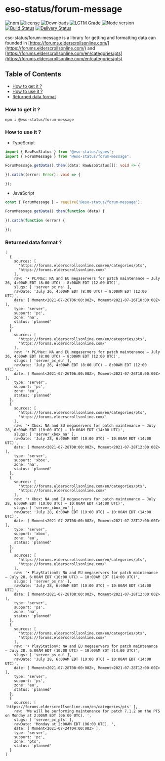 # eso-status/forum-message
[![npm](https://img.shields.io/npm/v/@eso-status/forum-message)](https://www.npmjs.com/package/@eso-status/forum-message)
[![license](https://img.shields.io/npm/l/@eso-status/forum-message)](https://github.com/eso-status/forum-message/blob/master/LICENSE.md)
<img src="https://img.shields.io/npm/dt/@eso-status/forum-message" alt="Downloads" />
[![LGTM Grade](https://img.shields.io/lgtm/grade/javascript/github/eso-status/forum-message)](https://lgtm.com/projects/g/eso-status/forum-message/context:javascript)
<img src="https://img.shields.io/node/v/@eso-status/forum-message" alt="Node version" />
[![Build Status](https://github.com/eso-status/forum-message/workflows/CI/badge.svg)](https://github.com/eso-status/forum-message/actions/workflows/CI.yaml)
[![Delivery Status](https://github.com/eso-status/forum-message/workflows/CD/badge.svg)](https://github.com/eso-status/forum-message/actions/workflows/CD.yaml)

eso-status/forum-message is a library for getting and formatting data can founded in [https://forums.elderscrollsonline.com/](https://forums.elderscrollsonline.com/) and [https://forums.elderscrollsonline.com/en/categories/pts](https://forums.elderscrollsonline.com/en/categories/pts)

## Table of Contents
- [How to get it ?](#how-to-get-it-)
- [How to use it ?](#how-to-use-it-)
- [Returned data format](#returned-data-format-)

### How to get it ?
```shell
npm i @eso-status/forum-message
```

### How to use it ?
- TypeScript
```typescript
import { RawEsoStatus } from '@eso-status/types';
import { ForumMessage } from "@eso-status/forum-message";

ForumMessage.getData().then((data: RawEsoStatus[]): void => {
  
}).catch((error: Error): void => {
  
});
```
- JavaScript
```javascript
const { ForumMessage } = require('@eso-status/forum-message');

ForumMessage.getData().then(function (data) {
  
}).catch(function (error) {
  
});
```

### Returned data format ?
```text
[
  {
    sources: [
      'https://forums.elderscrollsonline.com/en/categories/pts',
      'https://forums.elderscrollsonline.com/'
    ],
    raw: '• PC/Mac: NA and EU megaservers for patch maintenance – July 26, 4:00AM EDT (8:00 UTC) – 8:00AM EDT (12:00 UTC)',
    slugs: [ 'server_pc_na' ],
    rawDate: 'July 26, 4:00AM EDT (8:00 UTC) – 8:00AM EDT (12:00 UTC)',
    date: [ Moment<2021-07-26T06:00:00Z>, Moment<2021-07-26T10:00:00Z> ],
    type: 'server',
    support: 'pc',
    zone: 'na',
    status: 'planned'
  },
  {
    sources: [
      'https://forums.elderscrollsonline.com/en/categories/pts',
      'https://forums.elderscrollsonline.com/'
    ],
    raw: '• PC/Mac: NA and EU megaservers for patch maintenance – July 26, 4:00AM EDT (8:00 UTC) – 8:00AM EDT (12:00 UTC)',
    slugs: [ 'server_pc_eu' ],
    rawDate: 'July 26, 4:00AM EDT (8:00 UTC) – 8:00AM EDT (12:00 UTC)',
    date: [ Moment<2021-07-26T06:00:00Z>, Moment<2021-07-26T10:00:00Z> ],
    type: 'server',
    support: 'pc',
    zone: 'eu',
    status: 'planned'
  },
  {
    sources: [
      'https://forums.elderscrollsonline.com/en/categories/pts',
      'https://forums.elderscrollsonline.com/'
    ],
    raw: '• Xbox: NA and EU megaservers for patch maintenance – July 28, 6:00AM EDT (10:00 UTC) – 10:00AM EDT (14:00 UTC)',
    slugs: [ 'server_xbox_na' ],
    rawDate: 'July 28, 6:00AM EDT (10:00 UTC) – 10:00AM EDT (14:00 UTC)',
    date: [ Moment<2021-07-28T08:00:00Z>, Moment<2021-07-28T12:00:00Z> ],
    type: 'server',
    support: 'xbox',
    zone: 'na',
    status: 'planned'
  },
  {
    sources: [
      'https://forums.elderscrollsonline.com/en/categories/pts',
      'https://forums.elderscrollsonline.com/'
    ],
    raw: '• Xbox: NA and EU megaservers for patch maintenance – July 28, 6:00AM EDT (10:00 UTC) – 10:00AM EDT (14:00 UTC)',
    slugs: [ 'server_xbox_eu' ],
    rawDate: 'July 28, 6:00AM EDT (10:00 UTC) – 10:00AM EDT (14:00 UTC)',
    date: [ Moment<2021-07-28T08:00:00Z>, Moment<2021-07-28T12:00:00Z> ],
    type: 'server',
    support: 'xbox',
    zone: 'eu',
    status: 'planned'
  },
  {
    sources: [
      'https://forums.elderscrollsonline.com/en/categories/pts',
      'https://forums.elderscrollsonline.com/'
    ],
    raw: '• PlayStation®: NA and EU megaservers for patch maintenance – July 28, 6:00AM EDT (10:00 UTC) – 10:00AM EDT (14:00 UTC)',
    slugs: [ 'server_ps_na' ],
    rawDate: 'July 28, 6:00AM EDT (10:00 UTC) – 10:00AM EDT (14:00 UTC)',
    date: [ Moment<2021-07-28T08:00:00Z>, Moment<2021-07-28T12:00:00Z> ],
    type: 'server',
    support: 'ps',
    zone: 'na',
    status: 'planned'
  },
  {
    sources: [
      'https://forums.elderscrollsonline.com/en/categories/pts',
      'https://forums.elderscrollsonline.com/'
    ],
    raw: '• PlayStation®: NA and EU megaservers for patch maintenance – July 28, 6:00AM EDT (10:00 UTC) – 10:00AM EDT (14:00 UTC)',
    slugs: [ 'server_ps_eu' ],
    rawDate: 'July 28, 6:00AM EDT (10:00 UTC) – 10:00AM EDT (14:00 UTC)',
    date: [ Moment<2021-07-28T08:00:00Z>, Moment<2021-07-28T12:00:00Z> ],
    type: 'server',
    support: 'ps',
    zone: 'eu',
    status: 'planned'
  },
  {
    sources: [ 'https://forums.elderscrollsonline.com/en/categories/pts' ],
    raw: 'We will be performing maintenance for patch 7.1.2 on the PTS on Monday at 2:00AM EDT (06:00 UTC). ',
    slugs: [ 'server_pc_pts' ],
    rawDate: 'Monday at 2:00AM EDT (06:00 UTC). ',
    date: [ Moment<2021-07-24T04:00:00Z> ],
    type: 'server',
    support: 'pc',
    zone: 'pts',
    status: 'planned'
  }
]
```
